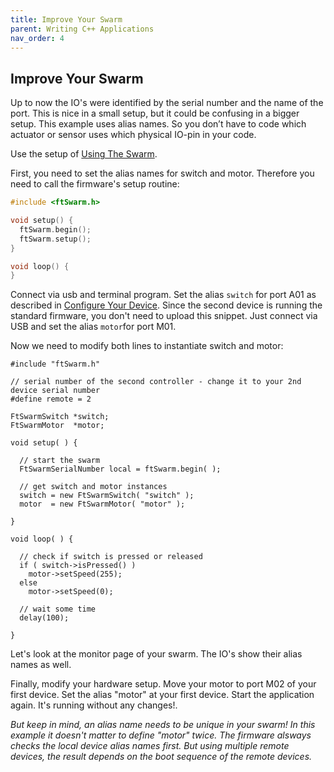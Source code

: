 ```yaml
---
title: Improve Your Swarm
parent: Writing C++ Applications
nav_order: 4
---
```


## Improve Your Swarm

Up to now the IO's were identified by the serial number and the name of the port. This is nice in a small setup, but it could be confusing in a bigger setup.
This example uses alias names. So you don’t have to code which actuator or sensor uses which physical IO-pin in your code.

Use the setup of [Using The Swarm](3_UseSwarm).

First, you need to set the alias names for switch and motor. Therefore you need to call the firmware's setup routine:

```cpp
#include <ftSwarm.h>

void setup() {
  ftSwarm.begin();
  ftSwarm.setup();
}

void loop() {
}
```

Connect via usb and terminal program. Set the alias `switch` for port A01 as described in [Configure Your Device](../setup/30_configure_your_device).
Since the second device is running the standard firmware, you don't need to upload this snippet. Just connect via USB and set the alias `motor`for port M01.

Now we need to modify both lines to instantiate switch and motor:

```
#include "ftSwarm.h"

// serial number of the second controller - change it to your 2nd device serial number
#define remote = 2

FtSwarmSwitch *switch;
FtSwarmMotor  *motor;

void setup( ) {

  // start the swarm
  FtSwarmSerialNumber local = ftSwarm.begin( );
	
  // get switch and motor instances
  switch = new FtSwarmSwitch( "switch" );
  motor  = new FtSwarmMotor( "motor" );

}

void loop( ) {

  // check if switch is pressed or released
  if ( switch->isPressed() )
    motor->setSpeed(255);
  else
    motor->setSpeed(0);
	
  // wait some time
  delay(100);

}
```

Let's look at the monitor page of your swarm. The IO's show their alias names as well.

Finally, modify your hardware setup. Move your motor to port M02 of your first device. Set the alias "motor" at your first device. Start the application again. It's running without any changes!.

*But keep in mind, an alias name needs to be unique in your swarm! In this example it doesn't matter to define "motor" twice. 
The firmware alsways checks the local device alias names first. But using multiple remote devices, the result depends on the boot sequence of the remote devices.*
 
